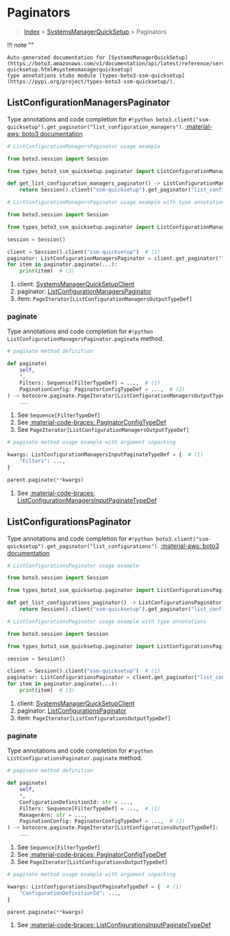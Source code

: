 # Paginators

> [Index](../README.md) > [SystemsManagerQuickSetup](./README.md) > Paginators

!!! note ""

    Auto-generated documentation for [SystemsManagerQuickSetup](https://boto3.amazonaws.com/v1/documentation/api/latest/reference/services/ssm-quicksetup.html#systemsmanagerquicksetup)
    type annotations stubs module [types-boto3-ssm-quicksetup](https://pypi.org/project/types-boto3-ssm-quicksetup/).

## ListConfigurationManagersPaginator

Type annotations and code completion for `#!python boto3.client("ssm-quicksetup").get_paginator("list_configuration_managers")`.
[:material-aws: boto3 documentation](https://boto3.amazonaws.com/v1/documentation/api/latest/reference/services/ssm-quicksetup/paginator/ListConfigurationManagers.html#SystemsManagerQuickSetup.Paginator.ListConfigurationManagers)

```python
# ListConfigurationManagersPaginator usage example

from boto3.session import Session

from types_boto3_ssm_quicksetup.paginator import ListConfigurationManagersPaginator

def get_list_configuration_managers_paginator() -> ListConfigurationManagersPaginator:
    return Session().client("ssm-quicksetup").get_paginator("list_configuration_managers")
```

```python
# ListConfigurationManagersPaginator usage example with type annotations

from boto3.session import Session

from types_boto3_ssm_quicksetup.paginator import ListConfigurationManagersPaginator

session = Session()

client = Session().client("ssm-quicksetup")  # (1)
paginator: ListConfigurationManagersPaginator = client.get_paginator("list_configuration_managers")  # (2)
for item in paginator.paginate(...):
    print(item)  # (3)
```

1. client: [SystemsManagerQuickSetupClient](./client.md)
2. paginator: [ListConfigurationManagersPaginator](./paginators.md#listconfigurationmanagerspaginator)
3. item: `PageIterator[ListConfigurationManagersOutputTypeDef]`


### paginate

Type annotations and code completion for `#!python ListConfigurationManagersPaginator.paginate` method.

```python
# paginate method definition

def paginate(
    self,
    *,
    Filters: Sequence[FilterTypeDef] = ...,  # (1)
    PaginationConfig: PaginatorConfigTypeDef = ...,  # (2)
) -> botocore.paginate.PageIterator[ListConfigurationManagersOutputTypeDef]:  # (3)
    ...
```

1. See `Sequence[FilterTypeDef]`
2. See [:material-code-braces: PaginatorConfigTypeDef](./type_defs.md#paginatorconfigtypedef)
3. See `PageIterator[ListConfigurationManagersOutputTypeDef]`


```python
# paginate method usage example with argument unpacking

kwargs: ListConfigurationManagersInputPaginateTypeDef = {  # (1)
    "Filters": ...,
}

parent.paginate(**kwargs)
```

1. See [:material-code-braces: ListConfigurationManagersInputPaginateTypeDef](./type_defs.md#listconfigurationmanagersinputpaginatetypedef)
## ListConfigurationsPaginator

Type annotations and code completion for `#!python boto3.client("ssm-quicksetup").get_paginator("list_configurations")`.
[:material-aws: boto3 documentation](https://boto3.amazonaws.com/v1/documentation/api/latest/reference/services/ssm-quicksetup/paginator/ListConfigurations.html#SystemsManagerQuickSetup.Paginator.ListConfigurations)

```python
# ListConfigurationsPaginator usage example

from boto3.session import Session

from types_boto3_ssm_quicksetup.paginator import ListConfigurationsPaginator

def get_list_configurations_paginator() -> ListConfigurationsPaginator:
    return Session().client("ssm-quicksetup").get_paginator("list_configurations")
```

```python
# ListConfigurationsPaginator usage example with type annotations

from boto3.session import Session

from types_boto3_ssm_quicksetup.paginator import ListConfigurationsPaginator

session = Session()

client = Session().client("ssm-quicksetup")  # (1)
paginator: ListConfigurationsPaginator = client.get_paginator("list_configurations")  # (2)
for item in paginator.paginate(...):
    print(item)  # (3)
```

1. client: [SystemsManagerQuickSetupClient](./client.md)
2. paginator: [ListConfigurationsPaginator](./paginators.md#listconfigurationspaginator)
3. item: `PageIterator[ListConfigurationsOutputTypeDef]`


### paginate

Type annotations and code completion for `#!python ListConfigurationsPaginator.paginate` method.

```python
# paginate method definition

def paginate(
    self,
    *,
    ConfigurationDefinitionId: str = ...,
    Filters: Sequence[FilterTypeDef] = ...,  # (1)
    ManagerArn: str = ...,
    PaginationConfig: PaginatorConfigTypeDef = ...,  # (2)
) -> botocore.paginate.PageIterator[ListConfigurationsOutputTypeDef]:  # (3)
    ...
```

1. See `Sequence[FilterTypeDef]`
2. See [:material-code-braces: PaginatorConfigTypeDef](./type_defs.md#paginatorconfigtypedef)
3. See `PageIterator[ListConfigurationsOutputTypeDef]`


```python
# paginate method usage example with argument unpacking

kwargs: ListConfigurationsInputPaginateTypeDef = {  # (1)
    "ConfigurationDefinitionId": ...,
}

parent.paginate(**kwargs)
```

1. See [:material-code-braces: ListConfigurationsInputPaginateTypeDef](./type_defs.md#listconfigurationsinputpaginatetypedef)
